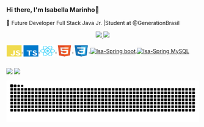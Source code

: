 ### Hi there, I'm Isabella Marinho🌙

📌 Future Developer Full Stack Java Jr. |Student at @GenerationBrasil


<div align="center">
  <a href="https://github.com/isabellammarinho">
  <img height="180em" src="https://github-readme-stats.vercel.app/api?username=isabellammarinho&show_icons=true&theme=Dracula&include_all_commits=true&count_private=true"/>
  <img height="180em" src="https://github-readme-stats.vercel.app/api/top-langs/?username=isabellammarinho&layout=compact&langs_count=7&theme=Dark"/>
</div>
<div style="display: inline_block"><br>
  <img align="center" alt="Isa-Js" height="30" width="40" src="https://raw.githubusercontent.com/devicons/devicon/master/icons/javascript/javascript-plain.svg">
  <img align="center" alt="Isa-Ts" height="30" width="40" src="https://raw.githubusercontent.com/devicons/devicon/master/icons/typescript/typescript-plain.svg">
  <img align="center" alt="Isa-React" height="30" width="40" src="https://raw.githubusercontent.com/devicons/devicon/master/icons/react/react-original.svg">
  <img align="center" alt="Isa-HTML" height="30" width="40" src="https://raw.githubusercontent.com/devicons/devicon/master/icons/html5/html5-original.svg">
  <img align="center" alt="Isa-CSS" height="30" width="40" src="https://raw.githubusercontent.com/devicons/devicon/master/icons/css3/css3-original.svg">
  <img align="center" alt="Isa-Spring boot" height="30" width="40" src="https://img.icons8.com/color/48/000000/spring-logo.png"/>
  <img align="center" alt="Isa-Spring MySQL" height="30" width="40" src="https://img.icons8.com/ios/50/000000/mysql-logo.png"/>
  
  ##
 
<div> 
  <a href = "mailto:isabellamarcelomarinho@gmail.com"><img src="https://img.shields.io/badge/-Gmail-%23333?style=for-the-badge&logo=gmail&logoColor=white" target="_blank"></a>
  <a href="https://www.linkedin.com/in/isabella-marinho-b75311221/" target="_blank"><img src="https://img.shields.io/badge/-LinkedIn-%230077B5?style=for-the-badge&logo=linkedin&logoColor=white" target="_blank"></a> 
 
 ![snake animation](https://github.com/isabellammarinho/isabellammarinho/blob/output/github-contribution-grid-snake.svg)
 
 
</div>
